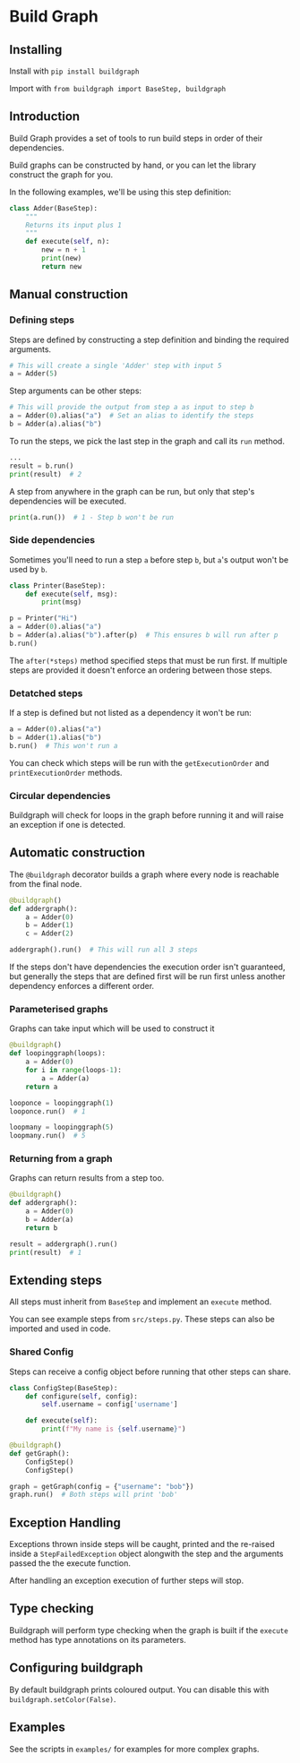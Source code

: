 # Build Graph

## Installing

Install with `pip install buildgraph`

Import with `from buildgraph import BaseStep, buildgraph`


## Introduction


Build Graph provides a set of tools to run build steps in order of their dependencies.

Build graphs can be constructed by hand, or you can let the library construct the graph for you.

In the following examples, we'll be using this step definition:
```python
class Adder(BaseStep):
    """
    Returns its input plus 1
    """
    def execute(self, n):
        new = n + 1
        print(new)
        return new
```

## Manual construction

### Defining steps

Steps are defined by constructing a step definition and binding the required arguments.

```python
# This will create a single 'Adder' step with input 5
a = Adder(5)
```

Step arguments can be other steps:

```python
# This will provide the output from step a as input to step b
a = Adder(0).alias("a")  # Set an alias to identify the steps
b = Adder(a).alias("b")
```

To run the steps, we pick the last step in the graph and call its `run` method.

```python
...
result = b.run()
print(result)  # 2
```

A step from anywhere in the graph can be run, but only that step's dependencies will be executed.

```python
print(a.run())  # 1 - Step b won't be run
```


### Side dependencies

Sometimes you'll need to run a step `a` before step `b`, but `a`'s output won't be used by `b`.

```python
class Printer(BaseStep):
    def execute(self, msg):
        print(msg)

p = Printer("Hi")
a = Adder(0).alias("a")
b = Adder(a).alias("b").after(p)  # This ensures b will run after p
b.run()
```

The `after(*steps)` method specified steps that must be run first. If multiple steps are provided it doesn't enforce an ordering between those steps.


### Detatched steps

If a step is defined but not listed as a dependency it won't be run:

```python
a = Adder(0).alias("a")
b = Adder(1).alias("b")
b.run()  # This won't run a
```

You can check which steps will be run with the `getExecutionOrder` and `printExecutionOrder` methods.


### Circular dependencies

Buildgraph will check for loops in the graph before running it and will raise an exception if one is detected.


## Automatic construction

The `@buildgraph` decorator builds a graph where every node is reachable from the final node.

```python
@buildgraph()
def addergraph():
    a = Adder(0)
    b = Adder(1)
    c = Adder(2)

addergraph().run()  # This will run all 3 steps
```

If the steps don't have dependencies the execution order isn't guaranteed, but generally the steps that are defined first will be run first unless another dependency enforces a different order.

### Parameterised graphs

Graphs can take input which will be used to construct it

```python
@buildgraph()
def loopinggraph(loops):
    a = Adder(0)
    for i in range(loops-1):
        a = Adder(a)
    return a

looponce = loopinggraph(1)
looponce.run()  # 1

loopmany = loopinggraph(5)
loopmany.run()  # 5
```


### Returning from a graph

Graphs can return results from a step too.

```python
@buildgraph()
def addergraph():
    a = Adder(0)
    b = Adder(a)
    return b

result = addergraph().run() 
print(result)  # 1
```


## Extending steps

All steps must inherit from `BaseStep` and implement an `execute` method.

You can see example steps from `src/steps.py`. These steps can also be imported and used in code.

### Shared Config

Steps can receive a config object before running that other steps can share.

```python
class ConfigStep(BaseStep):
    def configure(self, config):
        self.username = config['username']

    def execute(self):
        print(f"My name is {self.username}")

@buildgraph()
def getGraph():
    ConfigStep()
    ConfigStep()

graph = getGraph(config = {"username": "bob"})
graph.run()  # Both steps will print 'bob'
```


## Exception Handling

Exceptions thrown inside steps will be caught, printed and the re-raised inside a `StepFailedException` object alongwith the 
step and the arguments passed the the execute function.

After handling an exception execution of further steps will stop.


## Type checking

Buildgraph will perform type checking when the graph is built if the `execute` method has type annotations on its parameters.


## Configuring buildgraph

By default buildgraph prints coloured output. You can disable this with `buildgraph.setColor(False)`.


## Examples

See the scripts in `examples/` for examples for more complex graphs.
